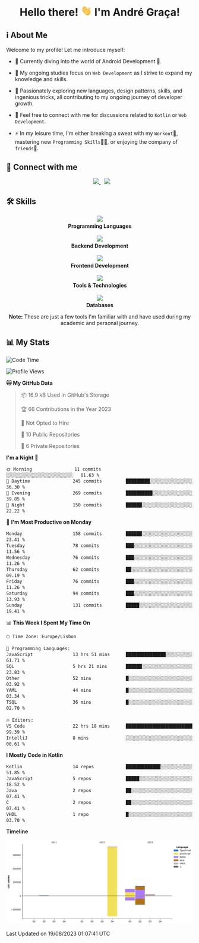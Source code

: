 <h1 align="center">Hello there! <img src="https://raw.githubusercontent.com/ABSphreak/ABSphreak/master/gifs/Hi.gif" width="30"> I'm André Graça!</h1>

## ℹ️ About Me

Welcome to my profile! Let me introduce myself:

- 🔭 Currently diving into the world of Android Development 📱.

- 🌱 My ongoing studies focus on `Web Development` as I strive to expand my knowledge and skills.
 
- 🚀 Passionately exploring new languages, design patterns, skills, and ingenious tricks, all contributing to my ongoing journey of developer growth.

- 💬 Feel free to connect with me for discussions related to `Kotlin` or `Web Development`.

- ⚡ In my leisure time, I'm either breaking a sweat with my `Workout`💪, mastering new `Programming Skills`👨‍💻, or enjoying the company of `friends`👥.

## 🤝 Connect with me

<p align="center">
  <a style="margin-left: 10px;" target="_blank" href="mailto:sindrome.gracinha@gmail.com">
    <img width="50px" src="https://play-lh.googleusercontent.com/KSuaRLiI_FlDP8cM4MzJ23ml3og5Hxb9AapaGTMZ2GgR103mvJ3AAnoOFz1yheeQBBI">
  </a>
  <a style="margin-left: 10px;" target="_blank" href="https://twitter.com/Andre_Graca3">
    <img src="https://skillicons.dev/icons?i=twitter">
  </a>
</p>

## 🛠️ Skills

<div align="center">
  <p align="center">
    <img src="https://skillicons.dev/icons?i=kotlin,java,js,ts,python,c&perline=6" /><br/>
    <b>Programming Languages</b><br/><br/>
    <img src="https://skillicons.dev/icons?i=spring,nodejs,express&perline=5" /><br/>
    <b>Backend Development</b><br/><br/>
    <img src="https://skillicons.dev/icons?i=react,nextjs,html,css,bootstrap,tailwind&perline=6" /><br/>
    <b>Frontend Development</b><br/><br/>
    <img src="https://skillicons.dev/icons?i=docker,linux,bash,git,github,androidstudio,jenkins,postman&perline=9" /><br/>
    <b>Tools & Technologies</b><br/><br/>
    <img src="https://skillicons.dev/icons?i=postgres,mongodb&perline=2" /><br/>
    <b>Databases</b>
  </p> 
  <p align="center"><b>Note:</b> These are just a few tools I'm familiar with and have used during my academic and personal journey.</p>
</div>

## 📊 My Stats

<!--START_SECTION:waka-->
![Code Time](http://img.shields.io/badge/Code%20Time-22%20hrs%2027%20mins-blue)

![Profile Views](http://img.shields.io/badge/Profile%20Views-7-blue)

**🐱 My GitHub Data** 

> 📦 16.9 kB Used in GitHub's Storage 
 > 
> 🏆 66 Contributions in the Year 2023
 > 
> 🚫 Not Opted to Hire
 > 
> 📜 10 Public Repositories 
 > 
> 🔑 6 Private Repositories 
 > 
**I'm a Night 🦉** 

```text
🌞 Morning                11 commits          ░░░░░░░░░░░░░░░░░░░░░░░░░   01.63 % 
🌆 Daytime                245 commits         █████████░░░░░░░░░░░░░░░░   36.30 % 
🌃 Evening                269 commits         ██████████░░░░░░░░░░░░░░░   39.85 % 
🌙 Night                  150 commits         ██████░░░░░░░░░░░░░░░░░░░   22.22 % 
```
📅 **I'm Most Productive on Monday** 

```text
Monday                   158 commits         ██████░░░░░░░░░░░░░░░░░░░   23.41 % 
Tuesday                  78 commits          ███░░░░░░░░░░░░░░░░░░░░░░   11.56 % 
Wednesday                76 commits          ███░░░░░░░░░░░░░░░░░░░░░░   11.26 % 
Thursday                 62 commits          ██░░░░░░░░░░░░░░░░░░░░░░░   09.19 % 
Friday                   76 commits          ███░░░░░░░░░░░░░░░░░░░░░░   11.26 % 
Saturday                 94 commits          ███░░░░░░░░░░░░░░░░░░░░░░   13.93 % 
Sunday                   131 commits         █████░░░░░░░░░░░░░░░░░░░░   19.41 % 
```


📊 **This Week I Spent My Time On** 

```text
🕑︎ Time Zone: Europe/Lisbon

💬 Programming Languages: 
JavaScript               13 hrs 51 mins      ███████████████░░░░░░░░░░   61.71 % 
SQL                      5 hrs 21 mins       ██████░░░░░░░░░░░░░░░░░░░   23.83 % 
Other                    52 mins             █░░░░░░░░░░░░░░░░░░░░░░░░   03.92 % 
YAML                     44 mins             █░░░░░░░░░░░░░░░░░░░░░░░░   03.34 % 
TSQL                     36 mins             █░░░░░░░░░░░░░░░░░░░░░░░░   02.70 % 

🔥 Editors: 
VS Code                  22 hrs 18 mins      █████████████████████████   99.39 % 
IntelliJ                 8 mins              ░░░░░░░░░░░░░░░░░░░░░░░░░   00.61 % 
```

**I Mostly Code in Kotlin** 

```text
Kotlin                   14 repos            █████████████░░░░░░░░░░░░   51.85 % 
JavaScript               5 repos             █████░░░░░░░░░░░░░░░░░░░░   18.52 % 
Java                     2 repos             ██░░░░░░░░░░░░░░░░░░░░░░░   07.41 % 
C                        2 repos             ██░░░░░░░░░░░░░░░░░░░░░░░   07.41 % 
VHDL                     1 repo              █░░░░░░░░░░░░░░░░░░░░░░░░   03.70 % 
```



**Timeline**

![Lines of Code chart](https://raw.githubusercontent.com/AndreGraca3/AndreGraca3/main/assets/bar_graph.png)


 Last Updated on 19/08/2023 01:07:41 UTC
<!--END_SECTION:waka-->
